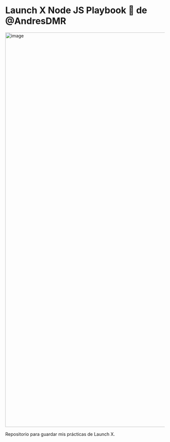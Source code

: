 # Launch X Node JS Playbook 🚀 de @AndresDMR

<img width="1247" alt="image" src="https://user-images.githubusercontent.com/17634377/159151704-8949639b-ae5f-405a-a8b8-8d97f3f150cd.png">

Repositorio para guardar mis prácticas de Launch X.
